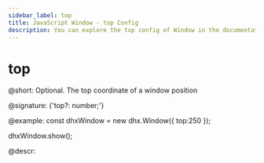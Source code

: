 ```yaml
---
sidebar_label: top
title: JavaScript Window - top Config 
description: You can explore the top config of Window in the documentation of the DHTMLX JavaScript UI library. Browse developer guides and API reference, try out code examples and live demos, and download a free 30-day evaluation version of DHTMLX Suite 7.
---
```


# top

@short: Optional. The top coordinate of a window position

@signature: {'top?: number;'}

@example:
const dhxWindow = new dhx.Window({
    top:250
});

dhxWindow.show();

@descr:
